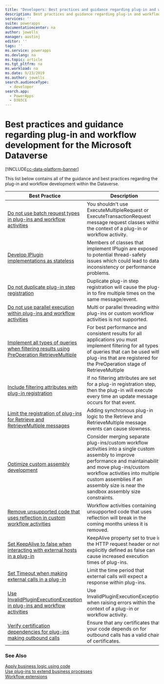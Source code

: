 ```yaml
---
title: "Developers: Best practices and guidance regarding plug-in and workflow development for the Microsoft Dataverse | Microsoft Docs"
description: Best practices and guidance regarding plug-in and workflow development for developers of the Microsoft Dataverse in Power Apps.
services: ''
suite: powerapps
documentationcenter: na
author: jowells
manager: austinj
editor: ''
tags: ''
ms.service: powerapps
ms.devlang: na
ms.topic: article
ms.tgt_pltfrm: na
ms.workload: na
ms.date: 9/23/2019
ms.author: jowells
search.audienceType: 
  - developer
search.app: 
  - PowerApps
  - D365CE
---
```

# Best practices and guidance regarding plug-in and workflow development for the Microsoft Dataverse

[!INCLUDE[cc-data-platform-banner](../../../../includes/cc-data-platform-banner.md)]

This list below contains all of the guidance and best practices regarding the plug-in and workflow development within the Dataverse.

|Best Practice  |Description  |
|---------|---------|
|[Do not use batch request types in plug-ins and workflow activities](avoid-batch-requests-plugin.md)|You shouldn't use ExecuteMultipleRequest or ExecuteTransactionRequest message request classes within the context of a plug-in or workflow activity.|
|[Develop IPlugin implementations as stateless](develop-iplugin-implementations-stateless.md)     |Members of classes that implement IPlugin are exposed to potential thread-safety issues which could lead to data inconsistency or performance problems.         |
|[Do not duplicate plug-in step registration](do-not-duplicate-plugin-step-registration.md)     |Duplicate plug-in step registration will cause the plug-in to fire multiple times on the same message/event.         |
|[Do not use parallel execution within plug-ins and workflow activities](do-not-use-parallel-execution-in-plug-ins.md)|Multi or parallel threading within plug-ins or custom workflow activities is not supported.|
|[Implement all types of queries when filtering results using PreOperation RetrieveMultiple](implement-all-types-of-queries-when-filtering-preoperation-retrievemultiple.md)|For best performance and consistent results for all applications you must implement filtering for all types of queries that can be used with plug-ins that are registered for the PreOperation stage of RetrieveMultiple|
|[Include filtering attributes with plug-in registration](include-filtering-attributes-plugin-registration.md)     |If no filtering attributes are set for a plug-in registration step, then the plug-in will execute every time an update message occurs for that event.         |
|[Limit the registration of plug-ins for Retrieve and RetrieveMultiple messages](limit-registration-plugins-retrieve-retrievemultiple.md)     |Adding synchronous plug-in logic to the Retrieve and RetrieveMultiple message events can cause slowness.         |
|[Optimize custom assembly development](optimize-assembly-development.md)     |Consider merging separate plug-ins/custom workflow activities into a single custom assembly to improve performance and maintainability and move plug-ins/custom workflow activities into multiple custom assemblies if an assembly size is near the sandbox assembly size constraints.         |
|[Remove unsupported code that uses reflection in custom workflow activities](remove-unsupported-code-using-reflection-workflow-activities.md)|Workflow activities containing unsupported code that uses reflection will break in the coming months unless it is removed.|
|[Set KeepAlive to false when interacting with external hosts in a plug-in](set-keepalive-false-interacting-external-hosts-plugin.md)     |KeepAlive property set to true in the HTTP request header or not explicitly defined as false can cause increased execution times of plug-ins.         |
|[Set Timeout when making external calls in a plug-in](set-timeout-for-external-calls-from-plug-ins.md)     |Limit the time period that external calls will expect a response within plug-ins.|   
|[Use InvalidPluginExecutionException in plug-ins and workflow activities](use-invalidpluginexecutionexception-plugin-workflow-activities.md)     |Use InvalidPluginExecutionException when raising errors within the context of a plug-in or workflow activity.         |
|[Verify certification dependencies for plug-ins making outbound calls](verify-certification-dependencies.md)|Ensure that any certificates that your code depends on for outbound calls has a valid chain of certificates.|

### See Also

[Apply business logic using code](../../apply-business-logic-with-code.md)<br />
[Use plug-ins to extend business processes](../../plug-ins.md)<br />
[Workflow extensions](../../workflow/workflow-extensions.md)<br />
